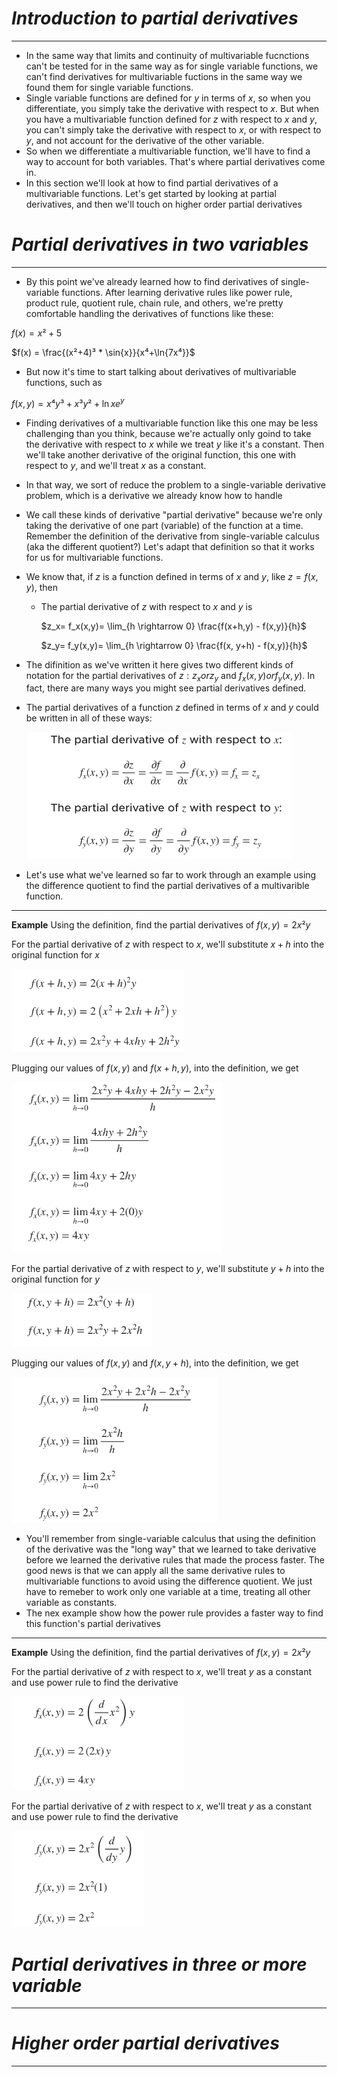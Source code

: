 # *Introduction to partial derivatives*
---
* In the same way that limits and continuity of multivariable fucnctions can't be tested for in the same way as for single variable functions, we can't find derivatives for multivariable fuctions in the same way we found them for single variable functions.
* Single variable functions are defined for $y$ in terms of $x$, so when you differentiate, you simply take the derivative with respect to $x$. But when you have a multivariable function defined for $z$ with respect to $x$ and $y$, you can't simply take the derivative with respect to $x$, or with respect to $y$, and not account for the derivative of the other variable.
* So when we differentiate a multivariable function, we'll have to find a way to account for both variables. That's where partial derivatives come in.
* In this section we'll look at how to find partial derivatives of a multivariable functions. Let's get started by looking at partial derivatives, and then we'll touch on higher order partial derivatives

# *Partial derivatives in two variables*
---
* By this point we've already learned how to find derivatives of single-variable functions. After learning derivative rules like power rule, product rule, quotient rule, chain rule, and others, we're pretty comfortable handling the derivatives of functions like these:

$f(x) = x² + 5$

$f(x) = \frac{(x²+4)³ * \sin{x}}{x⁴+\ln{7x⁴}}$

* But now it's time to start talking about derivatives of multivariable functions, such as 

$f(x,y) = x⁴y³ + x³y²+\ln{xe^{y}}$

* Finding derivatives of a multivariable function like this one may be less challenging than you think, because we're actually only goind to take the derivative with respect to $x$ while we treat $y$ like it's a constant. Then we'll take another derivative of the original function, this one with respect to $y$, and we'll treat $x$ as a constant.
* In that way, we sort of reduce the problem to a single-variable derivative problem, which is a derivative we already know how to handle
* We call these kinds of derivative "partial derivative" because we're only taking the derivative of one part (variable) of the function at a time. Remember the definition of the derivative from single-variable calculus (aka the different quotient?) Let's adapt that definition so that it works for us for multivariable functions.
* We know that, if $z$ is a function defined in terms of $x$ and $y$, like $z=f(x,y)$, then 
    
    * The partial derivative of $z$ with respect to $x$ and $y$ is
  
        $z_x= f_x(x,y)= \lim_{h \rightarrow 0} \frac{f(x+h,y) - f(x,y)}{h}$

        $z_y= f_y(x,y)= \lim_{h \rightarrow 0} \frac{f(x, y+h) - f(x,y)}{h}$

* The difinition as we've written it here gives two different kinds of notation for the partial derivatives of $z: z_x or z_y$ and $f_x(x,y) or f_y(x,y)$. In fact, there are many ways you might see partial derivatives defined.
* The partial derivatives of a function $z$ defined in terms of $x$ and $y$ could be written in all of these ways:
  
  ![derivatives1](image.png)

* Let's use what we've learned so far to work through an example using the difference quotient to find the partial derivatives of a multivarible function.
---
**Example**
Using the definition, find the partial derivatives of $f(x,y)=2x²y$

For the partial derivative of $z$ with respect to $x$, we'll substitute $x+h$ into the original function for $x$

![ex1](image-1.png)

Plugging our values of $f(x,y)$ and $f(x+h, y)$, into the definition, we get

![ex2](image-2.png)

For the partial derivative of $z$ with respect to $y$, we'll substitute $y+h$ into the original function for $y$

![ex3](image-3.png)

Plugging our values of $f(x,y)$ and $f(x, y+h)$, into the definition, we get

![ex4](image-4.png)

* You'll remember from single-variable calculus that using the definition of the derivative was the "long way" that we learned to take derivative before we learned the derivative rules that made the process faster. The good news is that we can apply all the same derivative rules to multivariable functions to avoid using the difference quotient. We just have to remeber to work only one variable at a time, treating all other variable as constants. 
* The nex example show how the power rule provides a faster way to find this function's partial derivatives
---
**Example**
Using the definition, find the partial derivatives of $f(x,y) = 2x²y$

For the partial derivative of $z$ with respect to $x$, we'll treat $y$ as a constant and use power rule to find the derivative

![ex5](image-8.png)

For the partial derivative of $z$ with respect to $x$, we'll treat $y$ as a constant and use power rule to find the derivative

![ex6](image-5.png)

# *Partial derivatives in three or more variable*
---

# *Higher order partial derivatives*
---